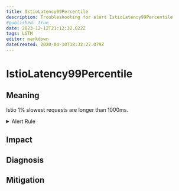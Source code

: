 ```yaml
---
title: IstioLatency99Percentile
description: Troubleshooting for alert IstioLatency99Percentile
#published: true
date: 2023-12-12T21:12:32.022Z
tags: LGTM
editor: markdown
dateCreated: 2020-04-10T18:32:27.079Z
---
```


# IstioLatency99Percentile

## Meaning
[//]: # "Short paragraph that explains what the alert means"
Istio 1% slowest requests are longer than 1000ms.

<details>
  <summary>Alert Rule</summary>

  ```yaml
alert: IstioLatency99Percentile
expr: histogram_quantile(0.99, sum(rate(istio_request_duration_milliseconds_bucket[1m])) by (destination_canonical_service, destination_workload_namespace, source_canonical_service, source_workload_namespace, le)) > 1000
for: 1m
labels:
    severity: warning
annotations:
    summary: Istio latency 99 percentile (instance {{ $labels.instance }})
    description: |-
        Istio 1% slowest requests are longer than 1000ms.
          VALUE = {{ $value }}
          LABELS = {{ $labels }}
    runbook: https://github.com/srerun/prometheus-alerts/content/runbooks/IstioLatency99Percentile

  ```
</details>


## Impact
[//]: # "What could / will happen if the alert is not addressed"



## Diagnosis
[//]: # "Steps to take to identify the cause of the problem"



## Mitigation
[//]: # "The steps necessary to resolve the alert"
